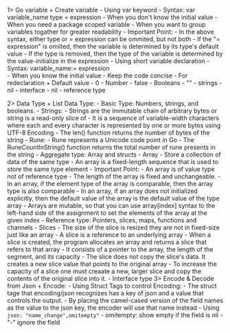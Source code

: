 1> Go variable
    + Create variable
        - Using var keyword
            - Syntax: var variable_name type = expression
            - When you don't know the initial value
            - When you need a package scoped variable
            - When you want to group variables togather for greater readability
            - Important Point: 
                - In the above syntax, either type or = expression can be ommited, but not both
                - If the "= expression" is omiited, then the variable is determined by its type's default value
                - If the type is removed, then the type of the variable is determined by the value-initialize in the expression
        - Using short variable declaration
            - Syntax: variable_name:= expression     
            - When you know the initial value
            - Keep the code concise
            - For redeclaration
    + Default value 
        - 0 - Number
        - false - Booleans
        - "" - strings
        - nil - interface
        - nil - reference type

2> Data Type
    + List Data Type:
      - Basic Type: Numbers, strings, and booleans.
        - Strings:
          - Strings are the immutable chain of arbitrary bytes or string is a read-only slice of 
          - It is a sequence of variable-width characters where each and every character is represented by one or more bytes using UTF-8 Encoding
          - The len() function returns the number of bytes of the string
          - Rune:
            - Rune represents a Unicode code point in Go
            - The RuneCountInString() function returns the total number of rune presents in the string
      - Aggregate type: Array and structs
        - Array
          - Store a collection of data of the same type
          - An array is a fixed-length sequence that is used to store the same type element
          - Important Point: 
            - An array is of value type not of reference type
            - The length of the array is fixed and unchangeable.
            - In an array, if the element type of the array is comparable, then the array type is also comparable
            - In an array, if an array does not initialized explicitly, then the default value of the array is the default value of the type array
            - Arrays are mutable, so that you can use array[index] syntax to the left-hand side of the assignment to set the elements of the array at the given index
      - Reference type: Pointers, slices, maps, functions and channels
        - Slices
          - The size of the slice is resized they are not in fixed-size just like an array
          - A slice is a reference to an underlying array
          - When a slice is created, the program allocates an array and returns a slice that refers to that array
          - It consists of a pointer to the array, the length of the segment, and its capacity
          - The slice does not copy the slice's data. It creates a new slice value that points to the original array
          - To increase the capacity of a slice one must creaate a new, larger slice and copy the contents of the original slice into it.
      - Interface type
3> Encode & Decode from Json
    + Encode:
        - Using Struct Tags to control Encoding:
            - The struct tage that encoding/json recognizes has a key of json and a value that controls the output.
            -  By placing the camel-cased version of the field names as the value to the json key, the encoder will use that name instead
        - Using `json: "name_change",omitempty"` 
            - omitempty: show empty if the field is nil
            - "-" ignore the field